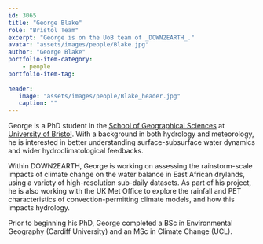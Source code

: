 ```yaml
---
id: 3065
title: "George Blake"
role: "Bristol Team"
excerpt: "George is on the UoB team of _DOWN2EARTH_."
avatar: "assets/images/people/Blake.jpg"
author: "George Blake"
portfolio-item-category:
    - people
portfolio-item-tag:
    
header:
   image: "assets/images/people/Blake_header.jpg"
   caption: ""
---
```


George is a PhD student in the [School of Geographical Sciences](https://www.bristol.ac.uk/geography/) at [University of Bristol](https://www.bristol.ac.uk/). With a background in both hydrology and meteorology, he is interested in better understanding surface-subsurface water dynamics and wider hydroclimatological feedbacks.

Within DOWN2EARTH, George is working on assessing the rainstorm-scale impacts of climate change on the water balance in East African drylands, using a variety of high-resolution sub-daily datasets. As part of his project, he is also working with the UK Met Office to explore the rainfall and PET characteristics of convection-permitting climate models, and how this impacts hydrology.

Prior to beginning his PhD, George completed a BSc in Environmental Geography (Cardiff University) and an MSc in Climate Change (UCL).